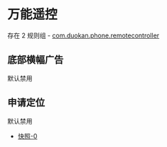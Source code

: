 # 万能遥控

存在 2 规则组 - [com.duokan.phone.remotecontroller](/src/apps/com.duokan.phone.remotecontroller.ts)

## 底部横幅广告

默认禁用

## 申请定位

默认禁用

- [快照-0](https://i.gkd.li/import/13642080)
